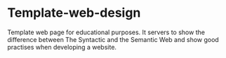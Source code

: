 # Template-web-design
Template web page for educational purposes. It servers to show the difference between The Syntactic and the Semantic Web and show good practises when developing a website.
 
